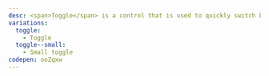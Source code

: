 ```yaml
---
desc: <span>Toggle</span> is a control that is used to quickly switch between two possible states.
variations:
  toggle:
    - Toggle
  toggle--small:
    - Small toggle
codepen: ooZqxw
---
```

